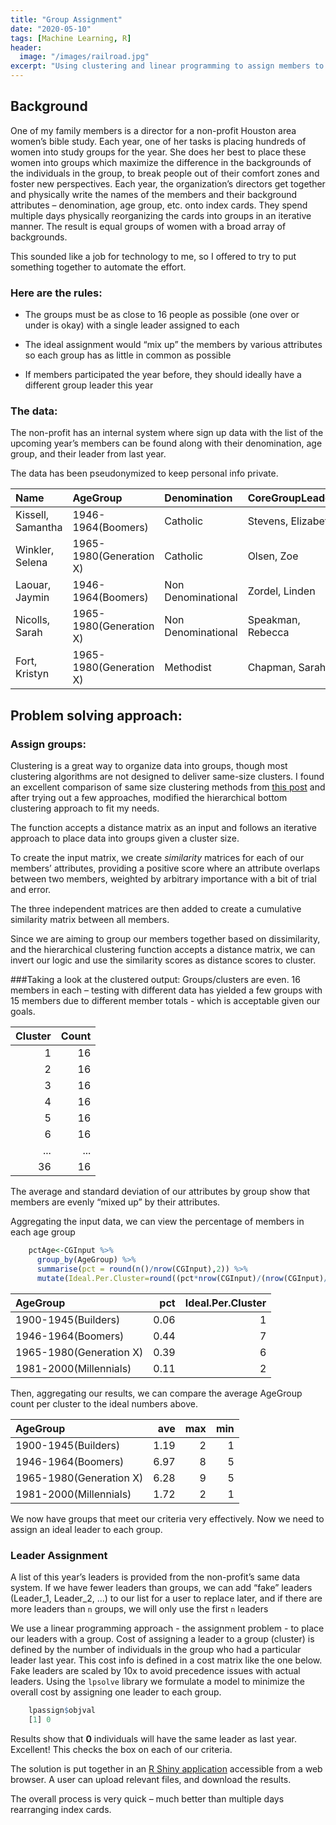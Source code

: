```yaml
---
title: "Group Assignment"
date: "2020-05-10"
tags: [Machine Learning, R]
header:
  image: "/images/railroad.jpg"
excerpt: "Using clustering and linear programming to assign members to groups"
---
```


## Background
One of my family members is a director for a non-profit Houston area women’s bible study. Each year, one of her tasks is placing hundreds of women into study groups for the year. She does her best to place these women into groups which maximize the difference in the backgrounds of the individuals in the group, to break people out of their comfort zones and foster new perspectives. Each year, the organization’s directors get together and physically write the names of the members and their background attributes – denomination, age group, etc. onto index cards. They spend multiple days physically reorganizing the cards into groups in an iterative manner. The result is equal groups of women with a broad array of backgrounds.

This sounded like a job for technology to me, so I offered to try to put something together to automate the effort.

### Here are the rules:
* The groups must be as close to 16 people as possible (one over or under is okay) with a single leader assigned to each
+ The ideal assignment would “mix up” the members by various attributes so each group has as little in common as possible
- If members participated the year before, they should ideally have a different group leader this year

### The data:
The non-profit has an internal system where sign up data with the list of the upcoming year’s members can be found along with their denomination, age group, and their leader from last year.

The data has been pseudonymized to keep personal info private.

| Name              | AgeGroup                | Denomination       | CoreGroupLeader    |
|:------------------|:------------------------|:-------------------|:-------------------|
| Kissell, Samantha | 1946-1964(Boomers)      | Catholic           | Stevens, Elizabeth |
| Winkler, Selena   | 1965-1980(Generation X) | Catholic           | Olsen, Zoe         |
| Laouar, Jaymin    | 1946-1964(Boomers)      | Non Denominational | Zordel, Linden     |
| Nicolls, Sarah    | 1965-1980(Generation X) | Non Denominational | Speakman, Rebecca  |
| Fort, Kristyn     | 1965-1980(Generation X) | Methodist          | Chapman, Sarah     |

## Problem solving approach:
### Assign groups:
Clustering is a great way to organize data into groups, though most clustering algorithms are not designed to deliver same-size clusters. I found an excellent comparison of same size clustering methods from [this post](http://jmonlong.github.io/Hippocamplus/2018/06/09/cluster-same-size/) and after trying out a few approaches, modified the hierarchical bottom clustering approach to fit my needs.

The function accepts a distance matrix as an input and follows an iterative approach to place data into groups given a cluster size.

To create the input matrix, we create *similarity* matrices for each of our members’ attributes, providing a positive score where an attribute overlaps between two members, weighted by arbitrary importance with a bit of trial and error.

The three independent matrices are then added to create a cumulative similarity matrix between all members.

Since we are aiming to group our members together based on dissimilarity, and the hierarchical clustering function accepts a distance matrix, we can invert our logic and use the similarity scores as distance scores to cluster.

###Taking a look at the clustered output:
Groups/clusters are even. 16 members in each – testing with different data has yielded a few groups with 15 members due to different member totals - which is acceptable given our goals.

| Cluster| Count|
|-------:|-----:|
|       1|    16|
|       2|    16|
|       3|    16|
|       4|    16|
|       5|    16|
|       6|    16|
|     ...|   ...|
|      36|    16|

The average and standard deviation of our attributes by group show that members are evenly “mixed up” by their attributes.

Aggregating the input data, we can view the percentage of members in each age group
```r
    pctAge<-CGInput %>%
      group_by(AgeGroup) %>%
      summarise(pct = round(n()/nrow(CGInput),2)) %>%
      mutate(Ideal.Per.Cluster=round((pct*nrow(CGInput)/(nrow(CGInput)/16)),0))
```

|AgeGroup                |  pct| Ideal.Per.Cluster|
|:-----------------------|----:|-----------------:|
|1900-1945(Builders)     | 0.06|                 1|
|1946-1964(Boomers)      | 0.44|                 7|
|1965-1980(Generation X) | 0.39|                 6|
|1981-2000(Millennials)  | 0.11|                 2|

Then, aggregating our results, we can compare the average AgeGroup count per cluster to the ideal numbers above.

|AgeGroup                |  ave| max| min|
|:-----------------------|----:|---:|---:|
|1900-1945(Builders)     | 1.19|   2|   1|
|1946-1964(Boomers)      | 6.97|   8|   5|
|1965-1980(Generation X) | 6.28|   9|   5|
|1981-2000(Millennials)  | 1.72|   2|   1|

We now have groups that meet our criteria very effectively. Now we need to assign an ideal leader to each group.

### Leader Assignment
A list of this year’s leaders is provided from the non-profit’s same data system. If we have fewer leaders than groups, we can add “fake” leaders (Leader_1, Leader_2, …) to our list for a user to replace later, and if there are more leaders than `n` groups, we will only use the first `n` leaders

We use a linear programming approach - the assignment problem - to place our leaders with a group. Cost of assigning a leader to a group (cluster) is defined by the number of individuals in the group who had a particular leader last year. This cost info is defined in a cost matrix like the one below.
Fake leaders are scaled by 10x to avoid precedence issues with actual leaders.
Using the `lpsolve` library we formulate a model to minimize the overall cost by assigning one leader to each group.

```r
    lpassign$objval
    [1] 0
```
Results show that **0** individuals will have the same leader as last year. Excellent! This checks the box on each of our criteria.

The solution is put together in an [R Shiny application](https://adcamp.shinyapps.io/group_assignment/) accessible from a web browser. A user can upload relevant files, and download the results.

The overall process is very quick – much better than multiple days rearranging index cards.
